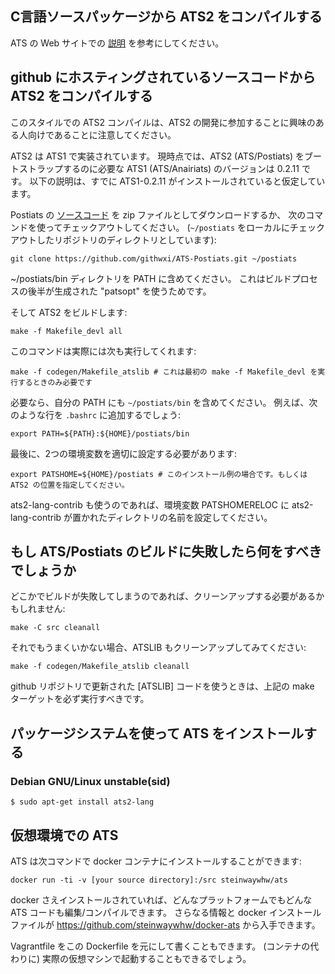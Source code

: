 ## C言語ソースパッケージから ATS2 をコンパイルする

ATS の Web サイトでの [説明][1] を参考にしてください。

## github にホスティングされているソースコードから ATS2 をコンパイルする

このスタイルでの ATS2 コンパイルは、ATS2 の開発に参加することに興味のある人向けであることに注意してください。

ATS2 は ATS1 で実装されています。
現時点では、ATS2 (ATS/Postiats) をブートストラップするのに必要な ATS1 (ATS/Anairiats) のバージョンは
0.2.11 です。
以下の説明は、すでに ATS1-0.2.11 がインストールされていると仮定しています。

Postiats の [ソースコード][2] を zip ファイルとしてダウンロードするか、
次のコマンドを使ってチェックアウトしてください。
(`~/postiats` をローカルにチェックアウトしたリポジトリのディレクトリとしています):


    git clone https://github.com/githwxi/ATS-Postiats.git ~/postiats

~/postiats/bin ディレクトリを PATH に含めてください。
これはビルドプロセスの後半が生成された "patsopt" を使うためです。

そして ATS2 をビルドします:

```
make -f Makefile_devl all
```

このコマンドは実際には次も実行してくれます:

```
make -f codegen/Makefile_atslib # これは最初の make -f Makefile_devl を実行するときのみ必要です
```

必要なら、自分の PATH にも `~/postiats/bin` を含めてください。
例えば、次のような行を `.bashrc` に追加するでしょう:

    export PATH=${PATH}:${HOME}/postiats/bin

最後に、2つの環境変数を適切に設定する必要があります:

    export PATSHOME=${HOME}/postiats # このインストール例の場合です。もしくは ATS2 の位置を指定してください。

ats2-lang-contrib も使うのであれば、環境変数 PATSHOMERELOC に ats2-lang-contrib
が置かれたディレクトリの名前を設定してください。

## もし ATS/Postiats のビルドに失敗したら何をすべきでしょうか

どこかでビルドが失敗してしまうのであれば、クリーンアップする必要があるかもしれません:

    make -C src cleanall

それでもうまくいかない場合、ATSLIB もクリーンアップしてみてください:

    make -f codegen/Makefile_atslib cleanall

github リポジトリで更新された [ATSLIB] コードを使うときは、上記の make ターゲットを必ず実行すべきです。

## パッケージシステムを使って ATS をインストールする

### Debian GNU/Linux unstable(sid)

```
$ sudo apt-get install ats2-lang
```

## 仮想環境での ATS

ATS は次コマンドで docker コンテナにインストールすることができます:

```
docker run -ti -v [your source directory]:/src steinwaywhw/ats
```

docker さえインストールされていれば、どんなプラットフォームでもどんな ATS コードも編集/コンパイルできます。
さらなる情報と docker インストールファイルが https://github.com/steinwaywhw/docker-ats
から入手できます。

Vagrantfile をこの Dockerfile を元にして書くこともできます。
(コンテナの代わりに) 実際の仮想マシンで起動することもできるでしょう。

[1]: http://www.ats-lang.org/DOWNLOAD
[2]: https://github.com/githwxi/ATS-Postiats

